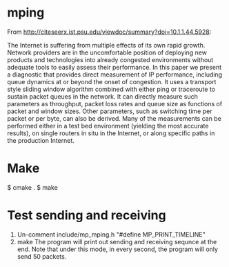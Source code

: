 mping
=====

From http://citeseerx.ist.psu.edu/viewdoc/summary?doi=10.1.1.44.5928:

The Internet is suffering from multiple effects of its own rapid growth. Network providers are in the uncomfortable position of deploying new products and technologies into already congested environments without adequate tools to easily assess their performance. In this paper we present a diagnostic that provides direct measurement of IP performance, including queue dynamics at or beyond the onset of congestion. It uses a transport style sliding window algorithm combined with either ping or traceroute to sustain packet queues in the network. It can directly measure such parameters as throughput, packet loss rates and queue size as functions of packet and window sizes. Other parameters, such as switching time per packet or per byte, can also be derived. Many of the measurements can be performed either in a test bed environment (yielding the most accurate results), on single routers in situ in the Internet, or along specific paths in the production Internet.

Make
=====
$ cmake .
$ make

Test sending and receiving 
=====
1. Un-comment include/mp_mping.h "#define MP_PRINT_TIMELINE"
2. make
The program will print out sending and receiving sequnce at the end.
Note that under this mode, in every second, the program will only send 50 packets.
